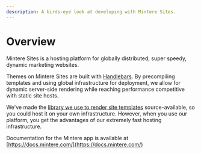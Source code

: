 ```yaml
---
description: A birds-eye look at developing with Mintere Sites.
---
```


# Overview

Mintere Sites is a hosting platform for globally distributed, super speedy, dynamic marketing websites.

Themes on Mintere Sites are built with [Handlebars](https://handlebarsjs.com/). By precompiling templates and using global infrastructure for deployment, we allow for dynamic server-side rendering while reaching performance competitive with static site hosts. 

We've made the [library we use to render site templates](https://github.com/mintere/sites-renderer) source-available, so you could host it on your own infrastructure. However, when you use our platform, you get the advantages of our extremely fast hosting infrastructure.



Documentation for the Mintere app is available at [https://docs.mintere.com/](https://docs.mintere.com/)



